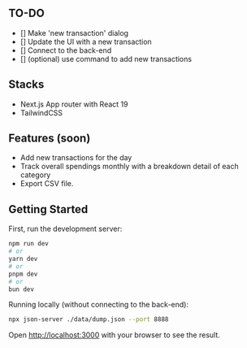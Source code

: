 ## TO-DO
- [] Make 'new transaction' dialog
- [] Update the UI with a new transaction
- [] Connect to the back-end
- [] (optional) use command to add new transactions

## Stacks
- Next.js App router with React 19
- TailwindCSS

## Features (soon)
- Add new transactions for the day
- Track overall spendings monthly with a breakdown detail of each category
- Export CSV file.



## Getting Started

First, run the development server:

```bash
npm run dev
# or
yarn dev
# or
pnpm dev
# or
bun dev
```

Running locally (without connecting to the back-end):
```bash
npx json-server ./data/dump.json --port 8888
```

Open [http://localhost:3000](http://localhost:3000) with your browser to see the result.
